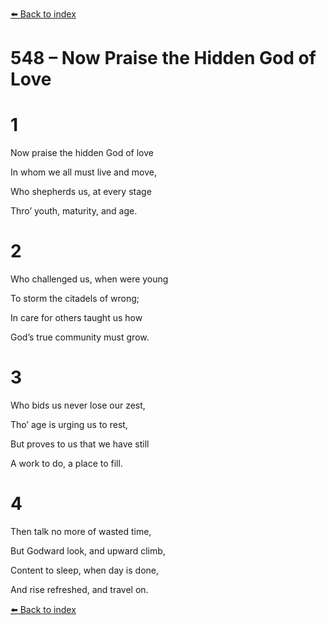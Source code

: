 [⬅️ Back to index](../README.md)

# 548 – Now Praise the Hidden God of Love





# 1

Now praise the hidden God of love

In whom we all must live and move,

Who shepherds us, at every stage

Thro’ youth, maturity, and age.



# 2

Who challenged us, when were young

To storm the citadels of wrong;

In care for others taught us how

God’s true community must grow.



# 3

Who bids us never lose our zest,

Tho’ age is urging us to rest,

But proves to us that we have still

A work to do, a place to fill.



# 4

Then talk no more of wasted time,

But Godward look, and upward climb,

Content to sleep, when day is done,

And rise refreshed, and travel on.

[⬅️ Back to index](../README.md)
